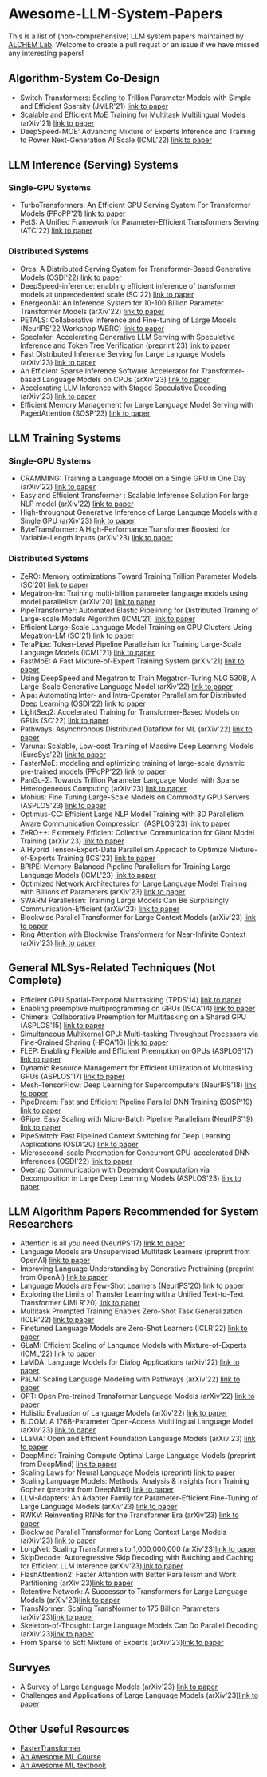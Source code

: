 # Awesome-LLM-System-Papers

This is a list of (non-comprehensive) LLM system papers maintained by [ALCHEM Lab](https://alchem.cs.purdue.edu/index.html). Welcome to create a pull requst or an issue if we have missed any interesting papers!

## Algorithm-System Co-Design

- Switch Transformers: Scaling to Trillion Parameter Models with Simple and Efficient Sparsity (JMLR'21) [link to paper](https://www.jmlr.org/papers/volume23/21-0998/21-0998.pdf)
- Scalable and Efficient MoE Training for Multitask Multilingual Models (arXiv'21) [link to paper](https://arxiv.org/pdf/2109.10465.pdf)
- DeepSpeed-MOE: Advancing Mixture of Experts Inference and Training to Power Next-Generation AI Scale (ICML'22) [link to paper](https://proceedings.mlr.press/v162/rajbhandari22a/rajbhandari22a.pdf)

## LLM Inference (Serving) Systems

### Single-GPU Systems

- TurboTransformers: An Efficient GPU Serving System For Transformer Models (PPoPP'21) [link to paper](https://dl.acm.org/doi/pdf/10.1145/3437801.3441578)
- PetS: A Unified Framework for Parameter-Efficient Transformers Serving (ATC'22) [link to paper](https://www.usenix.org/system/files/atc22-zhou-zhe.pdf)

### Distributed Systems

- Orca: A Distributed Serving System for Transformer-Based Generative Models (OSDI'22) [link to paper](https://www.usenix.org/conference/osdi22/presentation/yu)
- DeepSpeed-inference: enabling efficient inference of transformer models at unprecedented scale (SC'22) [link to paper](https://dl.acm.org/doi/abs/10.5555/3571885.3571946)
- EnergeonAI: An Inference System for 10-100 Billion Parameter Transformer Models (arXiv'22) [link to paper](https://arxiv.org/pdf/2209.02341.pdf)
- PETALS: Collaborative Inference and Fine-tuning of Large Models (NeurIPS'22 Workshop WBRC) [link to paper](https://openreview.net/pdf?id=Ls_NTjgWXZV)
- SpecInfer: Accelerating Generative LLM Serving with Speculative Inference and Token Tree Verification (preprint'23) [link to paper](https://www.cs.cmu.edu/~zhihaoj2/papers/specinfer.pdf)
- Fast Distributed Inference Serving for Large Language Models (arXiv'23) [link to paper](https://arxiv.org/pdf/2305.05920.pdf)
- An Efficient Sparse Inference Software Accelerator for Transformer-based Language Models on CPUs (arXiv'23) [link to paper](https://arxiv.org/abs/2306.16601)
- Accelerating LLM Inference with Staged Speculative Decoding (arXiv'23) [link to paper](https://arxiv.org/abs/2308.04623)
- Efficient Memory Management for Large Language Model Serving with PagedAttention (SOSP'23) [link to paper](https://arxiv.org/pdf/2309.06180.pdf)

## LLM Training Systems

### Single-GPU Systems

- CRAMMING: Training a Language Model on a Single GPU in One Day (arXiv'22) [link to paper](https://arxiv.org/pdf/2212.14034)
- Easy and Efficient Transformer : Scalable Inference Solution For large NLP model (arXiv'22) [link to paper](https://arxiv.org/pdf/2104.12470.pdf)
- High-throughput Generative Inference of Large Language Models with a Single GPU (arXiv'23) [link to paper](https://arxiv.org/pdf/2303.06865.pdf)
- ByteTransformer: A High-Performance Transformer Boosted for Variable-Length Inputs (arXiv'23) [link to paper](https://arxiv.org/pdf/2210.03052.pdf)

### Distributed Systems

- ZeRO: Memory optimizations Toward Training Trillion Parameter Models (SC'20) [link to paper](https://ieeexplore.ieee.org/abstract/document/9355301)
- Megatron-lm: Training multi-billion parameter language models using model parallelism (arXiv'20) [link to paper](https://arxiv.org/pdf/1909.08053.pdf)
- PipeTransformer: Automated Elastic Pipelining for Distributed Training of Large-scale Models Algorithm (ICML'21) [link to paper](http://proceedings.mlr.press/v139/he21a/he21a.pdf)
- Efficient Large-Scale Language Model Training on GPU Clusters Using Megatron-LM (SC'21) [link to paper](https://dl.acm.org/doi/pdf/10.1145/3458817.3476209?casa_token=u0SaPFr_xwsAAAAA:UdIVbVvdimqGt7Wxk6ntI-BHzRl8JxqhkFdZbrXcqV509CHkq8FwQviI7Fsiw7na15IyYcYFf098SQ)
- TeraPipe: Token-Level Pipeline Parallelism for Training Large-Scale Language Models (ICML'21) [link to paper](https://danyangzhuo.com/papers/ICML21-TeraPipe.pdf)
- FastMoE: A Fast Mixture-of-Expert Training System (arXiv'21) [link to paper](https://arxiv.org/pdf/2103.13262.pdf)
- Using DeepSpeed and Megatron to Train Megatron-Turing NLG 530B, A Large-Scale Generative Language Model (arXiv'22) [link to paper](https://arxiv.org/pdf/2201.11990.pdf)
- Alpa: Automating Inter- and Intra-Operator Parallelism for Distributed Deep Learning (OSDI'22) [link to paper](https://www.usenix.org/system/files/osdi22-zheng-lianmin.pdf)
- LightSeq2: Accelerated Training for Transformer-Based Models on GPUs (SC'22) [link to paper](https://ieeexplore.ieee.org/stamp/stamp.jsp?arnumber=10046070&casa_token=Y7UD4u5ej2AAAAAA:sxe5BGbxS2cG0l2vGg7f7L_RchYiovUzvTFgwLC5zRI96PtEzqGLt0TjOpLFvQW4jb6_y7J3R6U)
- Pathways: Asynchronous Distributed Dataflow for ML (arXiv'22) [link to paper](https://arxiv.org/pdf/2203.12533.pdf)
- Varuna: Scalable, Low-cost Training of Massive Deep Learning Models (EuroSys'22) [link to paper](https://dl.acm.org/doi/pdf/10.1145/3492321.3519584)
- FasterMoE: modeling and optimizing training of large-scale dynamic pre-trained models (PPoPP'22) [link to paper](https://dl.acm.org/doi/pdf/10.1145/3503221.3508418)
- PanGu-Σ: Towards Trillion Parameter Language Model with Sparse Heterogeneous Computing (arXiv'23) [link to paper](https://arxiv.org/abs/2303.10845)
- Mobius: Fine Tuning Large-Scale Models on Commodity GPU Servers (ASPLOS'23) [link to paper](https://dl.acm.org/doi/10.1145/3575693.3575703)
- Optimus-CC: Efficient Large NLP Model Training with 3D Parallelism Aware Communication Compression（ASPLOS'23) [link to paper](https://dl.acm.org/doi/pdf/10.1145/3575693.3575712)
- ZeRO++: Extremely Efficient Collective Communication for Giant Model Training (arXiv'23) [link to paper](https://arxiv.org/pdf/2306.10209.pdf)
- A Hybrid Tensor-Expert-Data Parallelism Approach to Optimize Mixture-of-Experts Training (ICS'23) [link to paper](https://dl.acm.org/doi/abs/10.1145/3577193.3593704)
- BPIPE: Memory-Balanced Pipeline Parallelism for Training Large Language Models (ICML'23) [link to paper](https://openreview.net/pdf?id=HVKmLi1iR4)
- Optimized Network Architectures for Large Language Model Training with Billions of Parameters (arXiv'23) [link to paper](https://arxiv.org/abs/2307.12169)
- SWARM Parallelism: Training Large Models Can Be Surprisingly Communication-Efficient (arXiv'23) [link to paper](https://arxiv.org/abs/2301.11913)
- Blockwise Parallel Transformer for Large Context Models (arXiv'23) [link to paper](https://arxiv.org/abs/2305.19370)
- Ring Attention with Blockwise Transformers for Near-Infinite Context (arXiv'23) [link to paper](https://arxiv.org/abs/2310.01889)

## General MLSys-Related Techniques (Not Complete)

- Efficient GPU Spatial-Temporal Multitasking (TPDS'14) [link to paper](https://ieeexplore.ieee.org/document/6777559)
- Enabling preemptive multiprogramming on GPUs (ISCA'14) [link to paper](https://ieeexplore.ieee.org/document/6853208)
- Chimera: Collaborative Preemption for Multitasking on a Shared GPU (ASPLOS'15) [link to paper](https://cccp.eecs.umich.edu/papers/jasonjk-asplos15.pdf)
- Simultaneous Multikernel GPU: Multi-tasking Throughput Processors via Fine-Grained Sharing (HPCA'16) [link to paper](https://ieeexplore.ieee.org/stamp/stamp.jsp?arnumber=7446078&casa_token=vxsr7PVfmXgAAAAA:50JiSZDt8Xzg0lr5tIMu6nlyIRpQawD4HVePmPI-pBOHylszpzBlwPgLEeAPhOhl6cXrHLGhNrg&tag=1)
- FLEP: Enabling Flexible and Efficient Preemption on GPUs (ASPLOS'17) [link to paper](https://dl.acm.org/doi/10.1145/3037697.3037742)
- Dynamic Resource Management for Efficient Utilization of Multitasking GPUs (ASPLOS'17) [link to paper](https://dl.acm.org/doi/10.1145/3037697.3037707)
- Mesh-TensorFlow: Deep Learning for Supercomputers (NeurIPS'18) [link to paper](https://proceedings.neurips.cc/paper_files/paper/2018/file/3a37abdeefe1dab1b30f7c5c7e581b93-Paper.pdf)
- PipeDream: Fast and Efficient Pipeline Parallel DNN Training (SOSP'19) [link to paper](https://dl.acm.org/doi/10.1145/3341301.3359646)
- GPipe: Easy Scaling with Micro-Batch Pipeline Parallelism (NeurIPS'19) [link to paper](https://proceedings.neurips.cc/paper/2019/file/093f65e080a295f8076b1c5722a46aa2-Paper.pdf)
- PipeSwitch: Fast Pipelined Context Switching for Deep Learning Applications (OSDI'20) [link to paper](https://www.usenix.org/system/files/osdi20-bai.pdf)
- Microsecond-scale Preemption for Concurrent GPU-accelerated DNN Inferences (OSDI'22) [link to paper](https://www.usenix.org/conference/osdi22/presentation/han)
- Overlap Communication with Dependent Computation via Decomposition in Large Deep Learning Models (ASPLOS'23) [link to paper](https://dl.acm.org/doi/pdf/10.1145/3567955.3567959)


## LLM Algorithm Papers Recommended for System Researchers

- Attention is all you need (NeurIPS'17) [link to paper](https://proceedings.neurips.cc/paper/2017/file/3f5ee243547dee91fbd053c1c4a845aa-Paper.pdf)
- Language Models are Unsupervised Multitask Learners (preprint from OpenAI) [link to paper](https://d4mucfpksywv.cloudfront.net/better-language-models/language_models_are_unsupervised_multitask_learners.pdf)
- Improving Language Understanding by Generative Pretraining (preprint from OpenAI) [link to paper](https://s3-us-west-2.amazonaws.com/openai-assets/research-covers/language-unsupervised/language_understanding_paper.pdf)
- Language Models are Few-Shot Learners (NeurIPS'20) [link to paper](https://papers.nips.cc/paper/2020/file/1457c0d6bfcb4967418bfb8ac142f64a-Paper.pdf)
- Exploring the Limits of Transfer Learning with a Unified Text-to-Text Transformer (JMLR'20) [link to paper](https://jmlr.org/papers/volume21/20-074/20-074.pdf)
- Multitask Prompted Training Enables Zero-Shot Task Generalization (ICLR'22) [link to paper](https://openreview.net/pdf?id=9Vrb9D0WI4)
- Finetuned Language Models are Zero-Shot Learners (ICLR'22) [link to paper](https://openreview.net/forum?id=gEZrGCozdqR)
- GLaM: Efficient Scaling of Language Models with Mixture-of-Experts (ICML'22) [link to paper](https://scholar.google.com/scholar?hl=en&as_sdt=0%2C15&q=GLaM%3A+Efficient+Scaling+of+Language+Models+with+Mixture-of-Experts&btnG=)
- LaMDA: Language Models for Dialog Applications (arXiv'22) [link to paper](https://arxiv.org/pdf/2201.08239.pdf)
- PaLM: Scaling Language Modeling with Pathways (arXiv'22) [link to paper](https://arxiv.org/pdf/2204.02311.pdf)
- OPT: Open Pre-trained Transformer Language Models (arXiv'22) [link to paper](https://arxiv.org/pdf/2205.01068.pdf?fbclid=IwAR1_0YiQKgxIsy8unzoLvL9E2OA41_kze-H0YvhoCzIQUp_gk-MR9dUs2ZE)
- Holistic Evaluation of Language Models (arXiv'22) [link to paper](https://arxiv.org/pdf/2211.09110.pdf)
- BLOOM: A 176B-Parameter Open-Access Multilingual Language Model (arXiv'23) [link to paper](https://arxiv.org/pdf/2211.05100.pdf)
- LLaMA: Open and Efficient Foundation Language Models (arXiv'23) [link to paper](https://scontent-atl3-1.xx.fbcdn.net/v/t39.8562-6/333078981_693988129081760_4712707815225756708_n.pdf?_nc_cat=108&ccb=1-7&_nc_sid=ad8a9d&_nc_ohc=fskqjIsP1vwAX-oLQNg&_nc_ht=scontent-atl3-1.xx&oh=00_AfBWZMuYRZYFd8oGUIxSdjKcG-EhmQodKMs7-M_IyuYlPw&oe=64216DE2)
- DeepMind: Training Compute Optimal Large Language Models (preprint from DeepMind) [link to paper](https://arxiv.org/pdf/2203.15556.pdf)
- Scaling Laws for Neural Language Models (preprint) [link to paper](https://arxiv.org/pdf/2001.08361.pdf)
- Scaling Language Models: Methods, Analysis & Insights from Training Gopher (preprint from DeepMind) [link to paper](https://arxiv.org/pdf/2112.11446.pdf)
- LLM-Adapters: An Adapter Family for Parameter-Efficient Fine-Tuning of Large Language Models (arXiv'23) [link to paper](https://arxiv.org/pdf/2304.01933.pdf)
- RWKV: Reinventing RNNs for the Transformer Era (arXiv'23) [link to paper](https://arxiv.org/abs/2305.13048)
- Blockwise Parallel Transformer for Long Context Large Models (arXiv'23) [link to paper](https://arxiv.org/abs/2305.19370)
- LongNet: Scaling Transformers to 1,000,000,000 (arXiv'23)[link to paper](https://arxiv.org/abs/2307.02486)
- SkipDecode: Autoregressive Skip Decoding with Batching and Caching for Efficient LLM Inference (arXiv'23)[link to paper](https://arxiv.org/abs//2307.02628)
- FlashAttention2: Faster Attention with Better Parallelism and Work Partitioning (arXiv'23)[link to paper](https://tridao.me/publications/flash2/flash2.pdf)
- Retentive Network: A Successor to Transformers for Large Language Models (arXiv'23)[link to paper](https://arxiv.org/abs/2307.08621)
- TransNormer: Scaling TransNormer to 175 Billion Parameters (arXiv'23)[link to paper](https://arxiv.org/abs/2307.14995)
- Skeleton-of-Thought: Large Language Models Can Do Parallel Decoding (arXiv'23)[link to paper](https://arxiv.org/abs/2307.15337)
- From Sparse to Soft Mixture of Experts (arXiv'23)[link to paper](https://arxiv.org/abs/2308.00951)


## Survyes
- A Survey of Large Language Models (arXiv'23) [link to paper](https://arxiv.org/abs/2303.18223)
- Challenges and Applications of Large Language Models (arXiv'23)[link to paper](https://arxiv.org/abs/2307.10169)


## Other Useful Resources

- [FasterTransformer](https://on-demand.gputechconf.com/gtc-cn/2019/pdf/CN9468/presentation.pdf)
- [An Awesome ML Course](https://www.youtube.com/@deeplearningsystemscourse1116)
- [An Awesome ML textbook](https://d2l.ai/)
